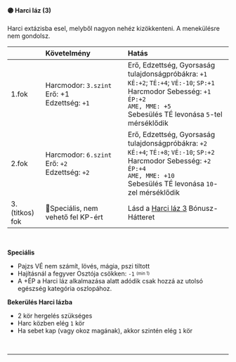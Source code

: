 #### 🟣 Harci láz (3)

Harci extázisba esel, melyből nagyon nehéz kizökkenteni. A menekülésre nem gondolsz.

| |  Követelmény | Hatás  |
| :----------- | :----------- | :----------- |
| 1.fok | Harcmodor:&nbsp;`3.szint`<br />Erő:&nbsp;+1<br />Edzettség:&nbsp;`+1` | Erő, Edzettség, Gyorsaság tulajdonságpróbákra:&nbsp;`+1`<br />`KÉ:+2`; `TÉ:+4`; `VÉ:-10`; `SP:+1`<br />Harcmodor Sebesség:&nbsp;`+1`<br />`ÉP:+2`<br />`AME, MME: +5`<br />Sebesülés TÉ levonása `5`-tel mérséklődik |
| 2.fok | Harcmodor:&nbsp;`6.szint`<br />Erő:&nbsp;`+2`<br />Edzettség:&nbsp;`+2` | Erő, Edzettség, Gyorsaság tulajdonságpróbákra:&nbsp;`+2`<br />`KÉ:+4`; `TÉ:+8`; `VÉ:-10`; `SP:+2`<br />Harcmodor Sebesség:&nbsp;`+2`<br />`ÉP:+4`<br />`AME, MME: +10`<br />Sebesülés TÉ levonása `10`-zel mérséklődik |
| 3. (titkos) fok | 🔆Speciális, nem vehető fel KP-ért  | Lásd a [Harci láz 3](../042_bonusz_hatterek.md) Bónusz-Hátteret |

<br />

**Speciális**

- Pajzs VÉ nem számít, lövés, mágia, pszi tiltott
- Hajításnál a fegyver Osztója csökken: `-1` <sup><sub>(min 1)</sub></sup>
- A +ÉP a Harci láz alkalmazása alatt adódik csak hozzá az utolsó egészség kategória oszlopához.

**Bekerülés Harci lázba**

- 2 kör hergelés szükséges
- Harc közben elég `1` kör
- Ha sebet kap (vagy okoz magának), akkor szintén elég `1` kör

<br />

---
